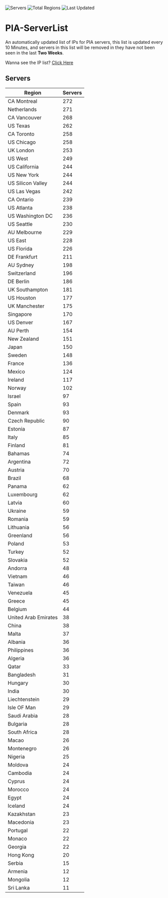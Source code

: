 ![Servers](https://img.shields.io/badge/Servers-10,079-darkgreen)
![Total Regions](https://img.shields.io/badge/Total_Regions-97-darkgreen)
![Last Updated](https://img.shields.io/badge/Last_Updated-April_29_2024_03:40_EDT-darkgreen)

# PIA-ServerList
An automatically updated list of IPs for PIA servers, this list is updated every 10 Minutes, and servers in this list will be removed in they have not been seen in the last **Two Weeks**.

Wanna see the IP list? [Click Here](./servers.json)

## Servers
| Region               | Servers |
|----------------------|---------|
| CA Montreal | 272 |
| Netherlands | 271 |
| CA Vancouver | 268 |
| US Texas | 262 |
| CA Toronto | 258 |
| US Chicago | 258 |
| UK London | 253 |
| US West | 249 |
| US California | 244 |
| US New York | 244 |
| US Silicon Valley | 244 |
| US Las Vegas | 242 |
| CA Ontario | 239 |
| US Atlanta | 238 |
| US Washington DC | 236 |
| US Seattle | 230 |
| AU Melbourne | 229 |
| US East | 228 |
| US Florida | 226 |
| DE Frankfurt | 211 |
| AU Sydney | 198 |
| Switzerland | 196 |
| DE Berlin | 186 |
| UK Southampton | 181 |
| US Houston | 177 |
| UK Manchester | 175 |
| Singapore | 170 |
| US Denver | 167 |
| AU Perth | 154 |
| New Zealand | 151 |
| Japan | 150 |
| Sweden | 148 |
| France | 136 |
| Mexico | 124 |
| Ireland | 117 |
| Norway | 102 |
| Israel | 97 |
| Spain | 93 |
| Denmark | 93 |
| Czech Republic | 90 |
| Estonia | 87 |
| Italy | 85 |
| Finland | 81 |
| Bahamas | 74 |
| Argentina | 72 |
| Austria | 70 |
| Brazil | 68 |
| Panama | 62 |
| Luxembourg | 62 |
| Latvia | 60 |
| Ukraine | 59 |
| Romania | 59 |
| Lithuania | 56 |
| Greenland | 56 |
| Poland | 53 |
| Turkey | 52 |
| Slovakia | 52 |
| Andorra | 48 |
| Vietnam | 46 |
| Taiwan | 46 |
| Venezuela | 45 |
| Greece | 45 |
| Belgium | 44 |
| United Arab Emirates | 38 |
| China | 38 |
| Malta | 37 |
| Albania | 36 |
| Philippines | 36 |
| Algeria | 36 |
| Qatar | 33 |
| Bangladesh | 31 |
| Hungary | 30 |
| India | 30 |
| Liechtenstein | 29 |
| Isle OF Man | 29 |
| Saudi Arabia | 28 |
| Bulgaria | 28 |
| South Africa | 28 |
| Macao | 26 |
| Montenegro | 26 |
| Nigeria | 25 |
| Moldova | 24 |
| Cambodia | 24 |
| Cyprus | 24 |
| Morocco | 24 |
| Egypt | 24 |
| Iceland | 24 |
| Kazakhstan | 23 |
| Macedonia | 23 |
| Portugal | 22 |
| Monaco | 22 |
| Georgia | 22 |
| Hong Kong | 20 |
| Serbia | 15 |
| Armenia | 12 |
| Mongolia | 12 |
| Sri Lanka | 11 |